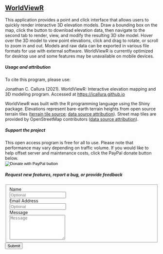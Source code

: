 ## <a href="http://44.230.157.126:3838" class="button">WorldViewR</a>

This application provides a point and click interface that allows users to quickly render interactive 3D elevation models. 
Draw a bounding box on the map, click the button to download elevation data, then navigate to the second tab to render, view, and modify the resulting 3D site model. 
Hover over the 3D model to view point elevations, click and drag to rotate, or scroll to zoom in and out. Models and raw data can be exported in various file formats for use with external software. WorldViewR is currently optimized for desktop use and some features may be unavailable on mobile devices.
<p>
<!--#### THIS APPLICATION HAS BEEN TEMPORARILY DISABLED FOR MAINTENANCE-->
<!--<form action="http://44.230.157.126:3838">
    <input type="submit" value="Launch Web Application" />
</form>-->
<!--<a href="http://44.230.157.126:3838" class="button">Launch Web Application</a>
<br>-->

<h5>Usage and attribution</h5>
To cite this program, please use:
<p>
Jonathan C. Callura (2021). WorldViewR: Interactive elevation mapping and 3D modeling program. Accessed at <a href="https://jcallura.github.io">https://jcallura.github.io</a>
<br/>
<p>
WorldViewR was built with the R programming language using the Shiny package. Elevations represent bare-earth terrain heights from open source terrain tiles (<a href="https://registry.opendata.aws/terrain-tiles/" class="button">terrain tile source</a>; <a href="https://github.com/tilezen/joerd/blob/master/docs/attribution.md" class="button">data source attribution</a>). Street map tiles are provided by OpenStreetMap contributors (<a href="https://www.openstreetmap.org/copyright">data source attribution</a>).
<br/>

<h5>Support the project</h5>
This open access program is free for all to use. Please note that performance may vary depending on traffic volume. If you would like to help offset server and maintenance costs, click the PayPal donate button below.

<br/>
<form action="https://www.paypal.com/donate" method="post" target="_top">
<input type="hidden" name="business" value="9VBZZGE44GFSA" />
<input type="hidden" name="item_name" value="WorldViewR Maintenance Costs" />
<input type="hidden" name="currency_code" value="USD" />
<input type="image" src="https://www.paypalobjects.com/en_US/i/btn/btn_donate_LG.gif" border="0" name="submit" title="PayPal - The safer, easier way to pay online!" alt="Donate with PayPal button" />
<img alt="" border="0" src="https://www.paypal.com/en_US/i/scr/pixel.gif" width="1" height="1" />
</form>
 
<h5>Request new features, report a bug, or provide feedback</h5>

<form id="fs-frm" name="simple-contact-form" accept-charset="utf-8" action="https://formspree.io/f/mzbknapj" method="post">
    <fieldset id="fs-frm-inputs">
      <label for="full-name">Name</label>
        <br>
      <input type="text" name="name" id="full-name" placeholder="Optional">
        <br>
      <label for="email-address">Email Address</label>
        <br>
      <input type="email" name="_replyto" id="email-address" placeholder="Optional">
        <br>
      <label for="message">Message</label>
        <br>
      <textarea rows="5" name="message" id="message" placeholder="Message" required=""></textarea>
      <input type="hidden" name="_subject" id="email-subject" value="Contact Form Submission">
    </fieldset>
    <input type="submit" value="Submit">
  </form>
